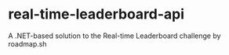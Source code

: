 # real-time-leaderboard-api
A .NET-based solution to the Real-time Leaderboard challenge by roadmap.sh
